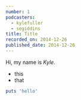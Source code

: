 ```yaml
---
number: 1
podcasters:
  - kylefuller
  - segiddins
title: Title
recorded_on: 2014-12-26
published_date: 2014-12-26
---
```


Hi, my name is _Kyle_.

- this
- that

```ruby
puts 'hello'
```
